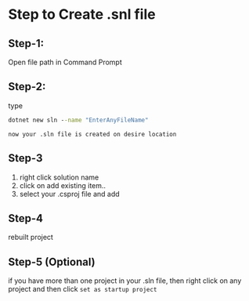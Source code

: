 # Step to Create .snl file

## Step-1: 
Open file path in Command Prompt

## Step-2:
type
```cmd
dotnet new sln --name "EnterAnyFileName"
```
`now your .sln file is created on desire location`

## Step-3

1. right click solution name
2. click on add existing item..
3.  select your .csproj file and add

## Step-4
rebuilt project

## Step-5 (Optional)
if you have more than one project in your .sln file, then right click on any project and then click `set as startup project`
